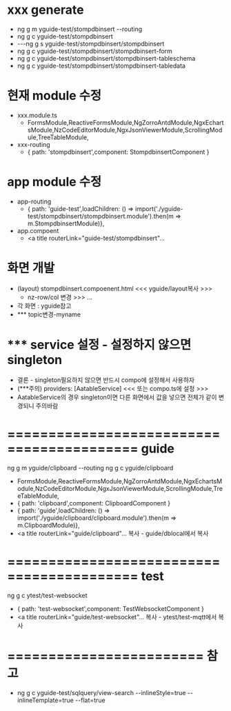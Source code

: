 # xxx generate
- ng g m yguide-test/stompdbinsert --routing
- ng g c yguide-test/stompdbinsert
- ---ng g s yguide-test/stompdbinsert/stompdbinsert
- ng g c yguide-test/stompdbinsert/stompdbinsert-form
- ng g c yguide-test/stompdbinsert/stompdbinsert-tableschema
- ng g c yguide-test/stompdbinsert/stompdbinsert-tabledata
# 현재 module 수정
- xxx.module.ts	
  - FormsModule,ReactiveFormsModule,NgZorroAntdModule,NgxEchartsModule,NzCodeEditorModule,NgxJsonViewerModule,ScrollingModule,TreeTableModule,
- xxx-routing
  - { path: 'stompdbinsert',component: StompdbinsertComponent }
# app module 수정
- app-routing
  - { path: 'guide-test',loadChildren: () => import('./yguide-test/stompdbinsert/stompdbinsert.module').then(m => m.StompdbinsertModule)},
- app.compoent
  - <a title routerLink="guide-test/stompdbinsert"...
# 화면 개발
- (layout) stompdbinsert.compoenent.html <<< yguide/layout복사 >>>
  -	nz-row/col 변경 >>> <app-stompdbinsert-form></app-stompdbinsert-form> ...
- 각 화면 : yguide참고
- *** topic변경-myname
# *** service 설정 - 설정하지 않으면 singleton
- 결론 - singleton필요하지 않으면 반드시 compo에 설정해서 사용하자
- (***주의) providers: [AatableService] <<< 또는 compo.ts에 설정 >>>
- AatableService의 경우 singleton이면 다른 화면에서 값을 넣으면 전체가 같이 변경되니 주의바람


# ========================================== guide
ng g m yguide/clipboard --routing
ng g c yguide/clipboard
  - FormsModule,ReactiveFormsModule,NgZorroAntdModule,NgxEchartsModule,NzCodeEditorModule,NgxJsonViewerModule,ScrollingModule,TreeTableModule,
  - { path: 'clipboard',component: ClipboardComponent }
  - { path: 'guide',loadChildren: () => import('./yguide/clipboard/clipboard.module').then(m => m.ClipboardModule)},
  - <a title routerLink="guide/clipboard"...
복사 - guide/dblocal에서 복사


# ========================================== test
ng g c ytest/test-websocket
  - { path: 'test-websocket',component: TestWebsocketComponent }
  - <a title routerLink="guide/test-websocket"...
복사 - ytest/test-mqtt에서 복사





# ======================== 참고
- ng g c yguide-test/sqlquery/view-search --inlineStyle=true --inlineTemplate=true --flat=true



